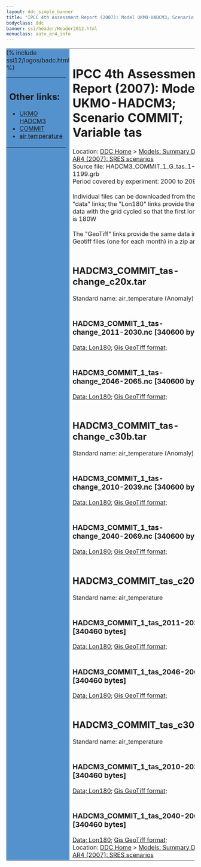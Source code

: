 ```yaml
---
layout: ddc_simple_banner
title: "IPCC 4th Assessment Report (2007): Model UKMO-HADCM3; Scenario COMMIT; Variable tas"
bodyclass: ddc
banner: ssi/header/Header2012.html
menuclass: auto_ar4_info
---
```



<table width="100%" border="0" cellspacing="0" cellpadding="0" style="border-collapse: collapse;">
<tr style="margin:0;padding:0;border:0;">
<td style="margin:0;padding:0;border:0;height:1pt;width:150pt;background:#5492CD;" valign="top" >

<div id="lh-col2" class="auto_ar4_info">
<table class="menumain" bgcolor="#5492CD" cellspacing="0" width="100%" border="0">
<tr><td>
<h2> Other links:</h2>
<ul>
<li><a href="/auto/ar4/model-UKMO-HADCM3.html">UKMO<br/>HADCM3</a></li>
<li><a href="/auto/ar4/scenario-COMMIT.html">COMMIT</a></li>
<li><a href="/auto/ar4/var-air_temperature.html">air temperature</a></li>
</ul>
</td></tr>
{% include ssi12/logos/badc.html %}
</table>
</div>
</td>
<td><h1>IPCC 4th Assessment Report (2007): Model UKMO-HADCM3; Scenario COMMIT; Variable tas</h1>

<!-- Breadcrumb1 -->
<div id="breadcrumb1" align="left">
Location: <a href="/index.html">DDC Home</a> > <a href="/sim/gcm_clim/">Models: Summary Data</a>
> <a href="/sim/gcm_clim/SRES_AR4/index.html">AR4 (2007): SRES scenarios</a>
</div>
<!-- End of Breadcrumb1 -->Source file: HADCM3_COMMIT_1_G_tas_1-1199.grb
<br/>
Period covered by experiment: 2000 to 2099<br/>
<br/>Individual files can be downloaded from the "data" links; the "Lon180" links provide the same data
         with the grid cycled so that the first longitude is 180W<br/>
<br/>The "GeoTiff" links provide the same data in 12 Geotiff files (one for each month)
          in a zip archive<br/>
<br/><h2>HADCM3_COMMIT_tas-change_c20x.tar</h2>
Standard name: air_temperature (Anomaly)<br>
<br/><h3>HADCM3_COMMIT_1_tas-change_2011-2030.nc [340600 bytes]</h3>
<a href="http://apps.ipcc-data.org/cgi-bin/downl/ar4_nc/tas/HADCM3_COMMIT_1_tas-change_2011-2030.nc">Data; </a><a href="http://apps.ipcc-data.org/cgi-bin/downl/ar4_nc/tas/HADCM3_COMMIT_1_tas-change_2011-2030.cyto180.nc"> Lon180</a>; <a href="/cgi-bin/downl/ar4_tif/tas/HADCM3_COMMIT_1_tas-change_2011-2030.zip">Gis GeoTiff format; </a><br/>
<br/><h3>HADCM3_COMMIT_1_tas-change_2046-2065.nc [340600 bytes]</h3>
<a href="http://apps.ipcc-data.org/cgi-bin/downl/ar4_nc/tas/HADCM3_COMMIT_1_tas-change_2046-2065.nc">Data; </a><a href="http://apps.ipcc-data.org/cgi-bin/downl/ar4_nc/tas/HADCM3_COMMIT_1_tas-change_2046-2065.cyto180.nc"> Lon180</a>; <a href="/cgi-bin/downl/ar4_tif/tas/HADCM3_COMMIT_1_tas-change_2046-2065.zip">Gis GeoTiff format; </a><br/>
<br/><h2>HADCM3_COMMIT_tas-change_c30b.tar</h2>
Standard name: air_temperature (Anomaly)<br>
<br/><h3>HADCM3_COMMIT_1_tas-change_2010-2039.nc [340600 bytes]</h3>
<a href="http://apps.ipcc-data.org/cgi-bin/downl/ar4_nc/tas/HADCM3_COMMIT_1_tas-change_2010-2039.nc">Data; </a><a href="http://apps.ipcc-data.org/cgi-bin/downl/ar4_nc/tas/HADCM3_COMMIT_1_tas-change_2010-2039.cyto180.nc"> Lon180</a>; <a href="/cgi-bin/downl/ar4_tif/tas/HADCM3_COMMIT_1_tas-change_2010-2039.zip">Gis GeoTiff format; </a><br/>
<br/><h3>HADCM3_COMMIT_1_tas-change_2040-2069.nc [340600 bytes]</h3>
<a href="http://apps.ipcc-data.org/cgi-bin/downl/ar4_nc/tas/HADCM3_COMMIT_1_tas-change_2040-2069.nc">Data; </a><a href="http://apps.ipcc-data.org/cgi-bin/downl/ar4_nc/tas/HADCM3_COMMIT_1_tas-change_2040-2069.cyto180.nc"> Lon180</a>; <a href="/cgi-bin/downl/ar4_tif/tas/HADCM3_COMMIT_1_tas-change_2040-2069.zip">Gis GeoTiff format; </a><br/>
<br/><h2>HADCM3_COMMIT_tas_c20x.tar</h2>
Standard name: air_temperature<br>
<br/><h3>HADCM3_COMMIT_1_tas_2011-2030.nc [340460 bytes]</h3>
<a href="http://apps.ipcc-data.org/cgi-bin/downl/ar4_nc/tas/HADCM3_COMMIT_1_tas_2011-2030.nc">Data; </a><a href="http://apps.ipcc-data.org/cgi-bin/downl/ar4_nc/tas/HADCM3_COMMIT_1_tas_2011-2030.cyto180.nc"> Lon180</a>; <a href="/cgi-bin/downl/ar4_tif/tas/HADCM3_COMMIT_1_tas_2011-2030.zip">Gis GeoTiff format; </a><br/>
<br/><h3>HADCM3_COMMIT_1_tas_2046-2065.nc [340460 bytes]</h3>
<a href="http://apps.ipcc-data.org/cgi-bin/downl/ar4_nc/tas/HADCM3_COMMIT_1_tas_2046-2065.nc">Data; </a><a href="http://apps.ipcc-data.org/cgi-bin/downl/ar4_nc/tas/HADCM3_COMMIT_1_tas_2046-2065.cyto180.nc"> Lon180</a>; <a href="/cgi-bin/downl/ar4_tif/tas/HADCM3_COMMIT_1_tas_2046-2065.zip">Gis GeoTiff format; </a><br/>
<br/><h2>HADCM3_COMMIT_tas_c30b.tar</h2>
Standard name: air_temperature<br>
<br/><h3>HADCM3_COMMIT_1_tas_2010-2039.nc [340460 bytes]</h3>
<a href="http://apps.ipcc-data.org/cgi-bin/downl/ar4_nc/tas/HADCM3_COMMIT_1_tas_2010-2039.nc">Data; </a><a href="http://apps.ipcc-data.org/cgi-bin/downl/ar4_nc/tas/HADCM3_COMMIT_1_tas_2010-2039.cyto180.nc"> Lon180</a>; <a href="/cgi-bin/downl/ar4_tif/tas/HADCM3_COMMIT_1_tas_2010-2039.zip">Gis GeoTiff format; </a><br/>
<br/><h3>HADCM3_COMMIT_1_tas_2040-2069.nc [340460 bytes]</h3>
<a href="http://apps.ipcc-data.org/cgi-bin/downl/ar4_nc/tas/HADCM3_COMMIT_1_tas_2040-2069.nc">Data; </a><a href="http://apps.ipcc-data.org/cgi-bin/downl/ar4_nc/tas/HADCM3_COMMIT_1_tas_2040-2069.cyto180.nc"> Lon180</a>; <a href="/cgi-bin/downl/ar4_tif/tas/HADCM3_COMMIT_1_tas_2040-2069.zip">Gis GeoTiff format; </a><br/>
<!-- Breadcrumb2 -->
<div id="breadcrumb2" align="left">
Location: <a href="/index.html">DDC Home</a> > <a href="/sim/gcm_clim/">Models: Summary Data</a>
> <a href="/sim/gcm_clim/SRES_AR4/index.html">AR4 (2007): SRES scenarios</a>
</div>
<!-- End of Breadcrumb2 --></td></tr></table>
